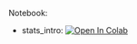 Notebook:

* stats_intro: [![Open In Colab](https://colab.research.google.com/assets/colab-badge.svg)](https://colab.research.google.com/github/TemaBlag/Applied-Statistics/blob/main/statistical_criteria/stats_intro.ipynb)
